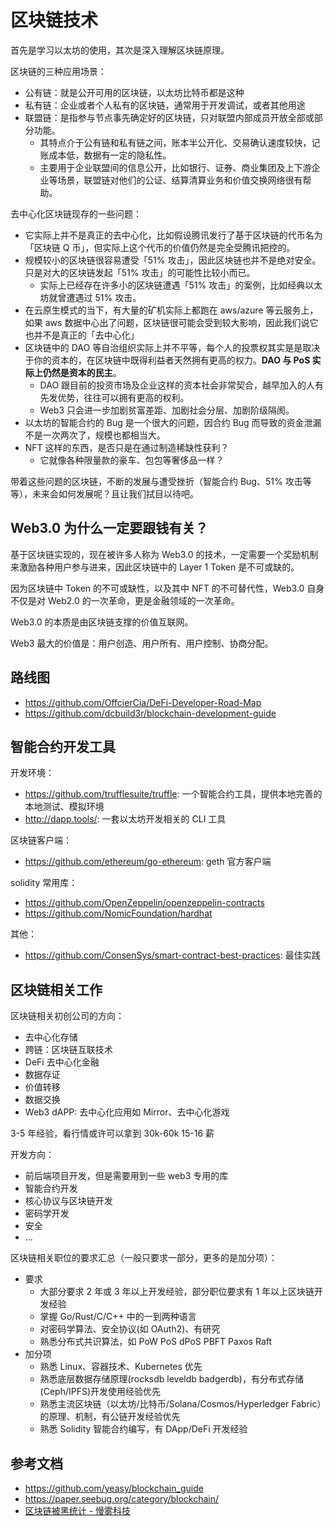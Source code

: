 # 区块链技术

首先是学习以太坊的使用，其次是深入理解区块链原理。

区块链的三种应用场景：

- 公有链：就是公开可用的区块链，以太坊比特币都是这种
- 私有链：企业或者个人私有的区块链，通常用于开发调试，或者其他用途
- 联盟链：是指参与节点事先确定好的区块链，只对联盟内部成员开放全部或部分功能。
  - 其特点介于公有链和私有链之间，账本半公开化、交易确认速度较快，记账成本低，数据有一定的隐私性。 
  - 主要用于企业联盟间的信息公开，比如银行、证券、商业集团及上下游企业等场景，联盟链对他们的公证、结算清算业务和价值交换网络很有帮助。


去中心化区块链现存的一些问题：

- 它实际上并不是真正的去中心化，比如假设腾讯发行了基于区块链的代币名为「区块链 Q 币」，但实际上这个代币的价值仍然是完全受腾讯把控的。
- 规模较小的区块链很容易遭受「51% 攻击」，因此区块链也并不是绝对安全。只是对大的区块链发起「51% 攻击」的可能性比较小而已。
  - 实际上已经存在许多小的区块链遭遇「51% 攻击」的案例，比如经典以太坊就曾遭遇过 51% 攻击。
- 在云原生模式的当下，有大量的矿机实际上都跑在 aws/azure 等云服务上，如果 aws 数据中心出了问题，区块链很可能会受到较大影响，因此我们说它也并不是真正的「去中心化」
- 区块链中的 DAO 等自治组织实际上并不平等，每个人的投票权其实是是取决于你的资本的，在区块链中既得利益者天然拥有更高的权力。**DAO 与 PoS 实际上仍然是资本的民主**。
  - DAO 跟目前的投资市场及企业这样的资本社会非常契合，越早加入的人有先发优势，往往可以拥有更高的权利。
  - Web3 只会进一步加剧贫富差距、加剧社会分层、加剧阶级隔阂。
- 以太坊的智能合约的 Bug 是一个很大的问题，因合约 Bug 而导致的资金泄漏不是一次两次了，规模也都相当大。
- NFT 这样的东西，是否只是在通过制造稀缺性获利？
  - 它就像各种限量款的豪车、包包等奢侈品一样？

带着这些问题的区块链，不断的发展与遭受挫折（智能合约 Bug、51% 攻击等等），未来会如何发展呢？且让我们拭目以待吧。

## Web3.0 为什么一定要跟钱有关？

基于区块链实现的，现在被许多人称为 Web3.0 的技术，一定需要一个奖励机制来激励各种用户参与进来，因此区块链中的 Layer 1 Token 是不可或缺的。

因为区块链中 Token 的不可或缺性，以及其中 NFT 的不可替代性，Web3.0 自身不仅是对 Web2.0 的一次革命，更是金融领域的一次革命。

Web3.0 的本质是由区块链支撑的价值互联网。

Web3 最大的价值是：用户创造、用户所有、用户控制、协商分配。

## 路线图

- https://github.com/OffcierCia/DeFi-Developer-Road-Map
- https://github.com/dcbuild3r/blockchain-development-guide


## 智能合约开发工具

开发环境：

- https://github.com/trufflesuite/truffle: 一个智能合约工具，提供本地完善的本地测试、模拟环境
- http://dapp.tools/: 一套以太坊开发相关的 CLI 工具

区块链客户端：

- https://github.com/ethereum/go-ethereum: geth 官方客户端

solidity 常用库：

- https://github.com/OpenZeppelin/openzeppelin-contracts
- https://github.com/NomicFoundation/hardhat


其他：

- https://github.com/ConsenSys/smart-contract-best-practices: 最佳实践


## 区块链相关工作

区块链相关初创公司的方向：

- 去中心化存储
- 跨链：区块链互联技术
- DeFi 去中心化金融
- 数据存证
- 价值转移
- 数据交换
- Web3 dAPP: 去中心化应用如 Mirror、去中心化游戏

3-5 年经验，看行情或许可以拿到 30k-60k 15-16 薪

开发方向：

- 前后端项目开发，但是需要用到一些 web3 专用的库
- 智能合约开发
- 核心协议与区块链开发
- 密码学开发
- 安全
- ...

区块链相关职位的要求汇总（一般只要求一部分，更多的是加分项）：

- 要求
  - 大部分要求 2 年或 3 年以上开发经验，部分职位要求有 1 年以上区块链开发经验
  - 掌握 Go/Rust/C/C++ 中的一到两种语言
  - 对密码学算法、安全协议(如 OAuth2)、有研究
  - 熟悉分布式共识算法，如 PoW PoS dPoS PBFT Paxos Raft
- 加分项
  - 熟悉 Linux、容器技术、Kubernetes 优先
  - 熟悉底层数据存储原理(rocksdb leveldb badgerdb)，有分布式存储(Ceph/IPFS)开发使用经验优先
  - 熟悉主流区块链（以太坊/比特币/Solana/Cosmos/Hyperledger Fabric）的原理、机制，有公链开发经验优先
  - 熟悉 Solidity 智能合约编写，有 DApp/DeFi 开发经验

## 参考文档

- https://github.com/yeasy/blockchain_guide
- https://paper.seebug.org/category/blockchain/
- [区块链被黑统计 - 慢雾科技](https://hacked.slowmist.io/statistics/?c=all&d=all)
